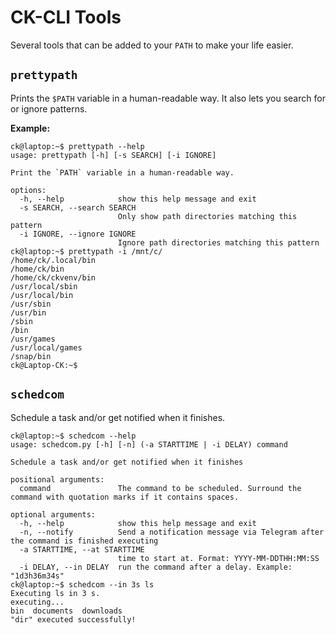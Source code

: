 # CK-CLI Tools

Several tools that can be added to your `PATH` to make your life easier.

## `prettypath`

Prints the `$PATH` variable in a human-readable way. It also lets you search for or ignore patterns.

**Example:**
```
ck@laptop:~$ prettypath --help
usage: prettypath [-h] [-s SEARCH] [-i IGNORE]

Print the `PATH` variable in a human-readable way.

options:
  -h, --help            show this help message and exit
  -s SEARCH, --search SEARCH
                        Only show path directories matching this pattern
  -i IGNORE, --ignore IGNORE
                        Ignore path directories matching this pattern
ck@laptop:~$ prettypath -i /mnt/c/
/home/ck/.local/bin
/home/ck/bin
/home/ck/ckvenv/bin
/usr/local/sbin
/usr/local/bin
/usr/sbin
/usr/bin
/sbin
/bin
/usr/games
/usr/local/games
/snap/bin
ck@Laptop-CK:~$
```

## `schedcom`

Schedule a task and/or get notified when it finishes.

```
ck@laptop:~$ schedcom --help
usage: schedcom.py [-h] [-n] (-a STARTTIME | -i DELAY) command

Schedule a task and/or get notified when it finishes

positional arguments:
  command               The command to be scheduled. Surround the command with quotation marks if it contains spaces.

optional arguments:
  -h, --help            show this help message and exit
  -n, --notify          Send a notification message via Telegram after the command is finished executing
  -a STARTTIME, --at STARTTIME
                        time to start at. Format: YYYY-MM-DDTHH:MM:SS
  -i DELAY, --in DELAY  run the command after a delay. Example: "1d3h36m34s"
ck@laptop:~$ schedcom --in 3s ls
Executing ls in 3 s.
executing...
bin  documents  downloads
"dir" executed successfully!
```
